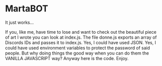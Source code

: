 # MartaBOT

It just works...

If you, like me, have time to lose and want to check out the beautiful piece of art I wrote you can look at index.js.
The file donne.js exports an array of Discords IDs and passes it to index.js. Yes, I could have used JSON. Yes, I could have used environment variables to protect the password of said people. But why doing things the good way when you can do them the VANILLA JAVASCRIPT way? Anyway here is the code. Enjoy.
